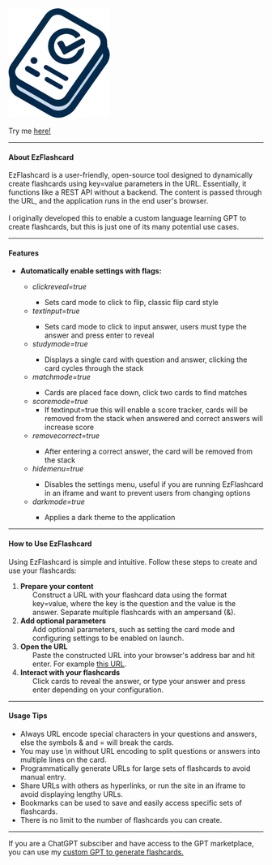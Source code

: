 <html>
  <body>
    <img src="https://github.com/SpiggieCode/ezflashcard/blob/main/ezflashcard.png?raw=true" alt="EzFlashcard">
    <p>
      Try me <a href="https://spiggiecode.github.io/ezflashcard/?Dungeons%20and%20Dragons%20creator=Gary%20Gygax&Star%20Wars%20planet=Tatooine&Main%20character%20in%20Harry%20Potter=Harry%20Potter&Programming%20language%20C++%20creator=Bjarne%20Stroustrup&First%20avenger=Captain%20America&Language%20for%20iOS%20development=Swift&Main%20character%20in%20Lord%20of%20the%20Rings=Frodo%20Baggins&Virtual%20currency=Bitcoin&Protagonist%20in%20The%20Matrix=Neo&Protagonist%20in%20Halo%20series=Master%20Chief&Encryption%20algorithm=AES&Flying%20owl%20in%20Harry%20Potter=Hedwig&Programming%20language%20for%20web%20development=JavaScript&First%20person%20on%20the%20moon=Neil%20Armstrong&First%20book%20of%20The%20Lord%20of%20the%20Rings=The%20Fellowship%20of%20the%20Ring&Wizard%20school%20in%20Harry%20Potter=Hogwarts&Creator%20of%20Sherlock%20Holmes=Arthur%20Conan%20Doyle&Language%20for%20Android%20development=Java&Main%20character%20in%20Game%20of%20Thrones=Jon%20Snow&Highest%20level%20in%20Dungeons%20and%20Dragons=20">here!</a>
    </p>
    <hr>

<h4>About EzFlashcard</h4>
<p>
  EzFlashcard is a user-friendly, open-source tool designed to dynamically create flashcards using key=value parameters in the URL. Essentially, it functions like a REST API without a backend. The content is passed through the URL, and the application runs in the end user's browser.
  <br><br>
  I originally developed this to enable a custom language learning GPT to create flashcards, but this is just one of its many potential use cases.
</p>

<hr>

<h4>Features</h4>
<ul>
  <li><b>Automatically enable settings with flags:</b></li>
  <ul>
    <li><i>clickreveal=true</i></li>
    <ul>
      <li>Sets card mode to click to flip, classic flip card style</li>
    </ul>
    <li><i>textinput=true</i></li>
    <ul>
      <li>Sets card mode to click to input answer, users must type the answer and press enter to reveal</li>
    </ul>
    <li><i>studymode=true</i></li>
    <ul>
      <li>Displays a single card with question and answer, clicking the card cycles through the stack</li>
    </ul>
    <li><i>matchmode=true</i></li>
    <ul>
      <li>Cards are placed face down, click two cards to find matches</li>
    </ul>
    <li><i>scoremode=true</i>
    <ul>
        <li>If textinput=true this will enable a score tracker, cards will be removed from the stack when answered and correct answers will increase score</li>
    </ul>
    </li>
    <li><i>removecorrect=true</i></li>
    <ul>
      <li>After entering a correct answer, the card will be removed from the stack</li>
    </ul>
    <li><i>hidemenu=true</i></li>
    <ul>
      <li>Disables the settings menu, useful if you are running EzFlashcard in an iframe and want to prevent users from changing options</li>
    </ul>
    <li><i>darkmode=true</i></li>
    <ul>
        <li>Applies a dark theme to the application</li>
    </ul>
  </ul>
</ul>

<hr>

<h4>How to Use EzFlashcard</h4>
<p>
  Using EzFlashcard is simple and intuitive. Follow these steps to create and use your flashcards:
</p>
<ol>
  <li>
    <b>Prepare your content</b> <ul>Construct a URL with your flashcard data using the format key=value, where the key is the question and the value is the answer. Separate multiple flashcards with an ampersand (&).</ul>
  </li>
    <li>
        <b>Add optional parameters</b> <ul>Add optional parameters, such as setting the card mode and configuring settings to be enabled on launch.</ul>
    </li>
  <li>
    <b>Open the URL</b> <ul>Paste the constructed URL into your browser's address bar and hit enter. For example <a href="https://spiggiecode.github.io/ezflashcard/?What%20is%204%2B4%3F=8&Who%20created%20Dungeons%20%26%20Dragons%3F=Gary%20Gygax&What%20is%20the%20meaning%20to%20life%2C%20the%20universe%2C%20and%20everything%3F=42&clickreveal=true">this URL</a>.</ul>
  </li>
  <li>
    <b>Interact with your flashcards</b> <ul>Click cards to reveal the answer, or type your answer and press enter depending on your configuration.</ul>
  </li>

</ol>

<hr>

<h4>Usage Tips</h4>
<ul>
  <li>Always URL encode special characters in your questions and answers, else the symbols & and = will break the cards.
  <li>You may use \n without URL encoding to split questions or answers into multiple lines on the card.
  <li>Programmatically generate URLs for large sets of flashcards to avoid manual entry.</li>
  <li>Share URLs with others as hyperlinks, or run the site in an iframe to avoid displaying lengthy URLs.</li>
  <li>Bookmarks can be used to save and easily access specific sets of flashcards.</li>
  <li>There is no limit to the number of flashcards you can create.</li>
</ul>
  </body>
</html>

<hr>

<p>If you are a ChatGPT subsciber and have access to the GPT marketplace, you can use my <a href="https://chatgpt.com/g/g-OP3fFIA5g-ezflashcard-helper">custom GPT to generate flashcards.</a></p>

